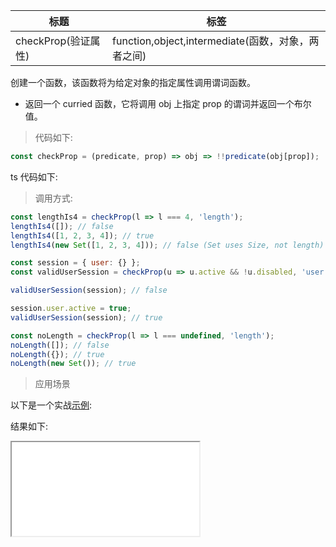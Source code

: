 | 标题                | 标签                                               |
| ------------------- | -------------------------------------------------- |
| checkProp(验证属性) | function,object,intermediate(函数，对象，两者之间) |

创建一个函数，该函数将为给定对象的指定属性调用谓词函数。

- 返回一个 curried 函数，它将调用 obj 上指定 prop 的谓词并返回一个布尔值。

> 代码如下:

```js
const checkProp = (predicate, prop) => obj => !!predicate(obj[prop]);
```

ts 代码如下:

<div class="code-editor" data-url="codes/javascript/ts/check-prop.ts" data-language="typescript"></div>

> 调用方式:

```js
const lengthIs4 = checkProp(l => l === 4, 'length');
lengthIs4([]); // false
lengthIs4([1, 2, 3, 4]); // true
lengthIs4(new Set([1, 2, 3, 4])); // false (Set uses Size, not length)

const session = { user: {} };
const validUserSession = checkProp(u => u.active && !u.disabled, 'user');

validUserSession(session); // false

session.user.active = true;
validUserSession(session); // true

const noLength = checkProp(l => l === undefined, 'length');
noLength([]); // false
noLength({}); // true
noLength(new Set()); // true
```

> 应用场景

以下是一个实战<a href="codes/javascript/html/check-prop.html" target="_blank" rel="noopener noreferrer">示例</a>:

<div class="code-editor" data-url="codes/javascript/html/check-prop.html" data-language="html"></div>

结果如下:

<iframe src="codes/javascript/html/check-prop.html"></iframe>
